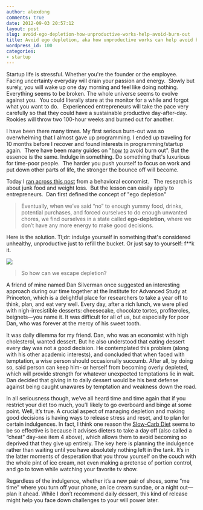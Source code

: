 ```yaml
---
author: alexdong
comments: true
date: 2012-09-03 20:57:12
layout: post
slug: avoid-ego-depletion-how-unproductive-works-help-avoid-burn-out
title: Avoid ego depletion, aka how unproductive works can help avoid burn-out.
wordpress_id: 100
categories:
- startup
---
```


Startup life is stressful. Whether you're the founder or the employee.  Facing uncertainty everyday will drain your passion and energy.  Slowly but surely, you will wake up one day morning and feel like doing nothing. Everything seems to be broken. The whole universe seems to evolve against you.  You could literally stare at the monitor for a while and forgot what you want to do.   Experienced entrepreneurs will take the pace very carefully so that they could have a sustainable productive day-after-day. Rookies will throw two 100-hour weeks and burned out for another.

I have been there many times. My first serious burn-out was so overwhelming that I almost gave up programming. I ended up traveling for 10 months before I recover and found interests in programming/startup again.  There have been many guides on "[how](http://www.quora.com/How-do-startup-founders-deal-with-burnout) [to](http://www.inc.com/guides/growth/20792.html) avoid burn out". But the essence is the same. Indulge in something. Do something that's luxurious for time-poor people.  The harder you push yourself to focus on work and put down other parts of life, the stronger the bounce off will become.

Today I [ran across this post](http://danariely.com/2012/08/15/understanding-ego-depletion/) from a behavioral economist.   The research is about junk food and weight loss.  But the lesson can easily apply to entrepreneurs.  Dan first defined the concept of "ego depletion"


> Eventually, when we’ve said “no” to enough yummy food, drinks, potential purchases, and forced ourselves to do enough unwanted chores, we find ourselves in a state called **ego-depletion**, where we don’t have any more energy to make good decisions.


Here is the solution. Tl;dr: indulge yourself in something that's considered unhealthy, unproductive just to refill the bucket. Or just say to yourself: f**k it.

![](http://farm9.staticflickr.com/8435/7769306054_42541331ce.jpg)


> So how can we escape depletion?

A friend of mine named Dan Silverman once suggested an interesting approach during our time together at the Institute for Advanced Study at Princeton, which is a delightful place for researchers to take a year off to think, plan, and eat very well. Every day, after a rich lunch, we were plied with nigh-irresistible desserts: cheesecake, chocolate tortes, profiteroles, beignets—you name it. It was difficult for all of us, but especially for poor Dan, who was forever at the mercy of his sweet tooth.

It was daily dilemma for my friend. Dan, who was an economist with high cholesterol, wanted dessert. But he also understood that eating dessert every day was not a good decision. He contemplated this problem (along with his other academic interests), and concluded that when faced with temptation, a wise person should occasionally succumb. After all, by doing so, said person can keep him- or herself from becoming overly depleted, which will provide strength for whatever unexpected temptations lie in wait. Dan decided that giving in to daily dessert would be his best defense against being caught unawares by temptation and weakness down the road.

In all seriousness though, we’ve all heard time and time again that if you restrict your diet too much, you’ll likely to go overboard and binge at some point. Well, it’s true. A crucial aspect of managing depletion and making good decisions is having ways to release stress and reset, and to plan for certain indulgences. In fact, I think one reason the [Slow-Carb Diet](http://www.fourhourworkweek.com/blog/2012/07/12/how-to-lose-100-pounds/) seems to be so effective is because it advises dieters to take a day off (also called a “cheat” day–see item 4 above), which allows them to avoid becoming so deprived that they give up entirely. The key here is planning the indulgence rather than waiting until you have absolutely nothing left in the tank. It’s in the latter moments of desperation that you throw yourself on the couch with the whole pint of ice cream, not even making a pretense of portion control, and go to town while watching your favorite tv show.

Regardless of the indulgence, whether it’s a new pair of shoes, some “me time” where you turn off your phone, an ice cream sundae, or a night out—plan it ahead. While I don’t recommend daily dessert, this kind of release might help you face down challenges to your will power later.
